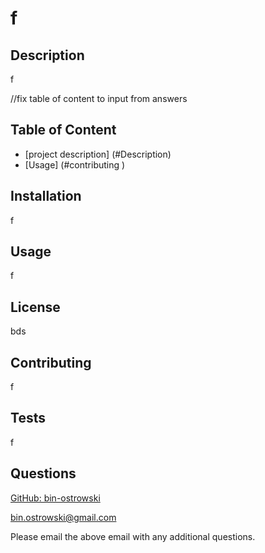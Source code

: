
# f
        
## Description
f
        
//fix table of content to input from answers
## Table of Content
- [project description] (#Description)
- [Usage] (#contributing )

## Installation
f

## Usage
f

## License
bds

## Contributing
f

## Tests
f

## Questions
[GitHub: bin-ostrowski](https://github.com/bin-ostrowski)

bin.ostrowski@gmail.com

Please email the above email with any additional questions. 
